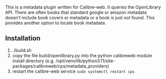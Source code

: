 This is a metadata plugin written for Calibre-web. It queries the OpenLibrary API. There are 
often books that standard google or amazon metadata doesn't include book covers or metadata or a book is just not found. This provides
another option to locate book metadata.

## Installation
1. ./build.sh
2. copy the file build/openlibrary.py into the python calibreweb module install directory (e.g. /opt/venv/lib/python3.11/site-packages/calibreweb/cps/metadata_providers)
3. restart the calibre-web service `sudo systemctl restart cps`
